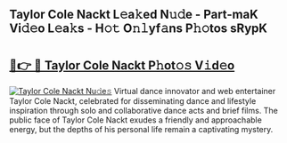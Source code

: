 ## Taylor Cole Nackt L𝚎a𝚔ed N𝚞𝚍e - Part-maK Vi𝚍𝚎o L𝚎a𝚔s - H𝚘𝚝 O𝚗𝚕yf𝚊ns P𝚑𝚘tos sRypK

# <h2><a href="http://kf41w8l.oniu.top/?m=Taylor+Cole+Nackt">🔗👉 🔴 Taylor Cole Nackt P𝚑ot𝚘𝚜 V𝚒d𝚎o</a></h2>

[![Taylor Cole Nackt Nu𝚍e𝚜](https://i.imgur.com/0qMVB7G.gif)](http://kf41w8l.oniu.top/?m=Taylor+Cole+Nackt)
Virtual dance innovator and web entertainer Taylor Cole Nackt, celebrated for disseminating dance and lifestyle inspiration through solo and collaborative dance acts and brief films. The public face of Taylor Cole Nackt exudes a friendly and approachable energy, but the depths of his personal life remain a captivating mystery.  
